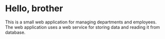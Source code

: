 # Hello, brother

This is a small web application for managing departments and employees.
The web application uses a web service for storing data and reading it from database. 
